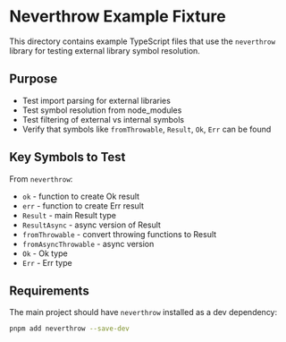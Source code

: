 # Neverthrow Example Fixture

This directory contains example TypeScript files that use the `neverthrow` library for testing external library symbol resolution.

## Purpose

- Test import parsing for external libraries
- Test symbol resolution from node_modules
- Test filtering of external vs internal symbols
- Verify that symbols like `fromThrowable`, `Result`, `Ok`, `Err` can be found

## Key Symbols to Test

From `neverthrow`:
- `ok` - function to create Ok result
- `err` - function to create Err result  
- `Result` - main Result type
- `ResultAsync` - async version of Result
- `fromThrowable` - convert throwing functions to Result
- `fromAsyncThrowable` - async version
- `Ok` - Ok type
- `Err` - Err type

## Requirements

The main project should have `neverthrow` installed as a dev dependency:
```bash
pnpm add neverthrow --save-dev
```